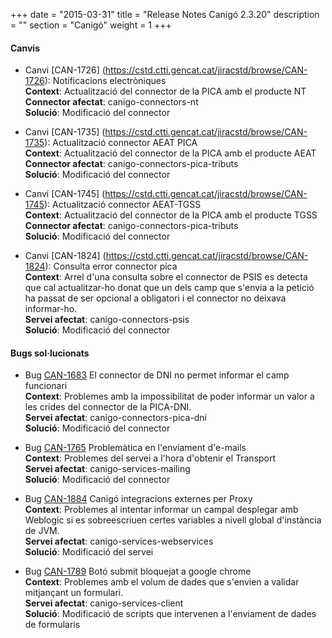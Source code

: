 +++
date        = "2015-03-31"
title       = "Release Notes Canigó 2.3.20"
description = ""
section     = "Canigó"
weight      = 1
+++

#### Canvis

- Canvi [CAN-1726] (https://cstd.ctti.gencat.cat/jiracstd/browse/CAN-1726): Notificacions electròniques <br>
<b>Context</b>: Actualització del connector de la PICA amb el producte NT <br>
<b>Connector afectat</b>: canigo-connectors-nt <br>
<b>Solució</b>: Modificació del connector  <br>

- Canvi [CAN-1735] (https://cstd.ctti.gencat.cat/jiracstd/browse/CAN-1735): Actualització connector AEAT PICA  <br>
<b>Context</b>: Actualització del connector de la PICA amb el producte AEAT <br>
<b>Connector afectat</b>: canigo-connectors-pica-tributs <br>
<b>Solució</b>: Modificació del connector  <br>

- Canvi [CAN-1745] (https://cstd.ctti.gencat.cat/jiracstd/browse/CAN-1745): Actualització connector AEAT-TGSS  <br>
<b>Context</b>: Actualització del connector de la PICA amb el producte TGSS <br>
<b>Connector afectat</b>: canigo-connectors-pica-tributs <br>
<b>Solució</b>: Modificació del connector  <br>

- Canvi [CAN-1824] (https://cstd.ctti.gencat.cat/jiracstd/browse/CAN-1824): Consulta error connector pica  <br>
<b>Context</b>: Arrel d'una consulta sobre el connector de PSIS es detecta que cal actualitzar-ho donat que un dels camp que s'envia a la petició ha passat de ser opcional a obligatori i el connector no deixava informar-ho. <br>
<b>Servei afectat</b>: canigo-connectors-psis <br>
<b>Solució</b>: Modificació del connector  <br>

#### Bugs sol·lucionats

- Bug [CAN-1683](https://cstd.ctti.gencat.cat/jiracstd/browse/CAN-1683) El connector de DNI no permet informar el camp funcionari <br>
<b>Context</b>: Problemes amb la impossibilitat de poder informar un valor a les crides del connector de la PICA-DNI.<br>
<b>Servei afectat</b>: canigo-connectors-pica-dni<br>
<b>Solució</b>: Modificació del connector <br>

- Bug [CAN-1765](https://cstd.ctti.gencat.cat/jiracstd/browse/CAN-1765) Problemàtica en l'enviament d'e-mails <br>
<b>Context</b>: Problemes del servei a l'hora d'obtenir el Transport<br>
<b>Servei afectat</b>: canigo-services-mailing<br>
<b>Solució</b>: Modificació del connector <br>

- Bug [CAN-1884](https://cstd.ctti.gencat.cat/jiracstd/browse/CAN-1884) Canigó integracions externes per Proxy<br>
<b>Context</b>: Problemes al intentar informar un campal desplegar amb Weblogic si es sobreescriuen certes variables a nivell global d'instància de JVM.<br>
<b>Servei afectat</b>: canigo-services-webservices<br>
<b>Solució</b>: Modificació del servei <br>

- Bug [CAN-1789](https://cstd.ctti.gencat.cat/jiracstd/browse/CAN-1789) Botó submit bloquejat a google chrome<br>
<b>Context</b>: Problemes amb el volum de dades que s'envien a validar mitjançant un formulari.<br>
<b>Servei afectat</b>: canigo-services-client<br>
<b>Solució</b>: Modificació de scripts que intervenen a l'enviament de dades de formularis <br>